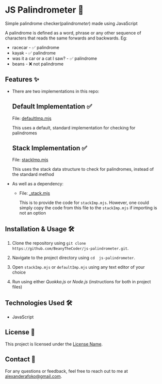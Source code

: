 # JS Palindrometer 🚀

Simple palindrome checker(palindro*meter*) made using JavaScript

A palindrome is defined as a word, phrase or any other sequence of characters that reads the same forwards and backwards. Eg:

- racecar - ✅ palindrome
- kayak - ✅ palindrome
- was it a car or a cat I saw? - ✅ palindrome
- beans - ❌ not palindrome

## Features ✨

- There are two implementations in this repo:

  ## Default Implementation ✅

  File: [defaultImp.mjs](./defaultImp.mjs)

  This uses a default, standard implementation for checking for palindromes

  ## Stack Implementation ✅

  File: [stackImp.mjs](./stackImp.mjs)

  This uses the stack data structure to check for palindromes, instead of the standard method

- As well as a dependency:

  - File: [\_stack.mjs](./_stack.mjs)
  
    This is to provide the code for `stackImp.mjs`. However, one could simply copy the code from this file to the `stackImp.mjs` if importing is not an option

## Installation & Usage 🛠️

1. Clone the repository using `git clone https://github.com/BeanyTheCoder/js-palindrometer.git`.

2. Navigate to the project directory using `cd  js-palindrometer`.
3. Open `stackImp.mjs` or `defaultImp.mjs` using any text editor of your choice
4. Run using either
   _Quokka.js_ or _Node.js_ (instructions for both in project files)

## Technologies Used 🛠️

- JavaScript

## License 📝

This project is licensed under the [License Name](link-to-license-file).

## Contact 📧

For any questions or feedback, feel free to reach out to me at alexanderafoko@gmail.com.
